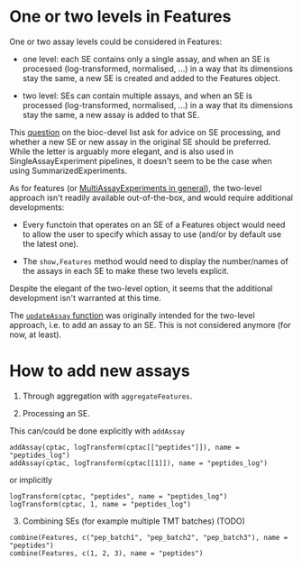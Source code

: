 # One or two levels in Features

One or two assay levels could be considered in Features:

- one level: each SE contains only a single assay, and when an SE is
  processed (log-transformed, normalised, ...) in a way that its
  dimensions stay the same, a new SE is created and added to the
  Features object.
  
- two level: SEs can contain multiple assays, and when an SE is
  processed (log-transformed, normalised, ...) in a way that its
  dimensions stay the same, a new assay is added to that SE.
  
This
[question](https://stat.ethz.ch/pipermail/bioc-devel/2020-January/016096.html)
on the bioc-devel list ask for advice on SE processing, and whether a
new SE or new assay in the original SE should be preferred. While the
letter is arguably more elegant, and is also used in
SingleAssayExperiment pipelines, it doesn't seem to be the case when
using SummarizedExperiments.

As for features (or [MultiAssayExperiments in
general](https://github.com/waldronlab/MultiAssayExperiment/issues/266)),
the two-level approach isn't readily available out-of-the-box, and
would require additional developments:

- Every functoin that operates on an SE of a Features object would
  need to allow the user to specify which assay to use (and/or by
  default use the latest one).
  
- The `show,Features` method would need to display the number/names of
  the assays in each SE to make these two levels explicit.

Despite the elegant of the two-level option, it seems that the
additional development isn't warranted at this time.

The [`updateAssay`
function](https://github.com/rformassspectrometry/Features/issues/37)
was originally intended for the two-level approach, i.e. to add an
assay to an SE. This is not considered anymore (for now, at least).

# How to add new assays

1. Through aggregation with `aggregateFeatures`.

2. Processing an SE. 

This can/could be done explicitly with `addAssay`

```
addAssay(cptac, logTransform(cptac[["peptides"]]), name = "peptides_log")
addAssay(cptac, logTransform(cptac[[1]]), name = "peptides_log")
```

or implicitly 

```
logTransform(cptac, "peptides", name = "peptides_log")
logTransform(cptac, 1, name = "peptides_log")
```

3. Combining SEs (for example multiple TMT batches) (TODO)

```
combine(Features, c("pep_batch1", "pep_batch2", "pep_batch3"), name = "peptides")
combine(Features, c(1, 2, 3), name = "peptides")
```
